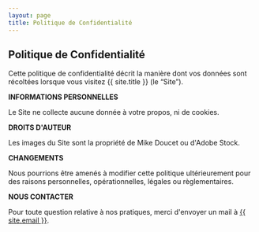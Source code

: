 ```yaml
---
layout: page
title: Politique de Confidentialité
---
```

<div class="col-lg-12 text-center">
	<h2 class="section-heading text-uppercase">Politique de Confidentialité</h2>
</div>

Cette politique de confidentialité décrit la manière dont vos données sont récoltées lorsque vous visitez {{ site.title }} (le “Site”).

**INFORMATIONS PERSONNELLES**

Le Site ne collecte aucune donnée à votre propos, ni de cookies.

**DROITS D'AUTEUR**

Les images du Site sont la propriété de Mike Doucet ou d'Adobe Stock.

**CHANGEMENTS**

Nous pourrions être amenés à modifier cette politique ultérieurement pour des raisons personnelles, opérationnelles, légales ou règlementaires.

**NOUS CONTACTER**

Pour toute question relative à nos pratiques, merci d'envoyer un mail à <a href="mailto:{{ site.email }}">{{ site.email }}</a>.
